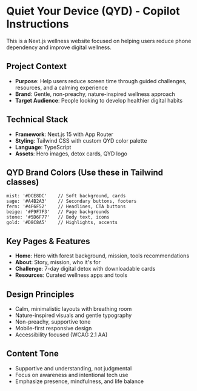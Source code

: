 <!-- Use this file to provide workspace-specific custom instructions to Copilot. For more details, visit https://code.visualstudio.com/docs/copilot/copilot-customization#_use-a-githubcopilotinstructionsmd-file -->

# Quiet Your Device (QYD) - Copilot Instructions

This is a Next.js wellness website focused on helping users reduce phone dependency and improve digital wellness.

## Project Context
- **Purpose**: Help users reduce screen time through guided challenges, resources, and a calming experience
- **Brand**: Gentle, non-preachy, nature-inspired wellness approach
- **Target Audience**: People looking to develop healthier digital habits

## Technical Stack
- **Framework**: Next.js 15 with App Router
- **Styling**: Tailwind CSS with custom QYD color palette
- **Language**: TypeScript
- **Assets**: Hero images, detox cards, QYD logo

## QYD Brand Colors (Use these in Tailwind classes)
```
mist: '#DCE8DC'    // Soft background, cards
sage: '#A4B2A3'    // Secondary buttons, footers  
fern: '#4F6F52'    // Headlines, CTA buttons
beige: '#F9F7F3'   // Page backgrounds
stone: '#5D6F77'   // Body text, icons
gold: '#D8C8A5'    // Highlights, accents
```

## Key Pages & Features
- **Home**: Hero with forest background, mission, tools recommendations
- **About**: Story, mission, who it's for
- **Challenge**: 7-day digital detox with downloadable cards
- **Resources**: Curated wellness apps and tools

## Design Principles
- Calm, minimalistic layouts with breathing room
- Nature-inspired visuals and gentle typography
- Non-preachy, supportive tone
- Mobile-first responsive design
- Accessibility focused (WCAG 2.1 AA)

## Content Tone
- Supportive and understanding, not judgmental
- Focus on awareness and intentional tech use
- Emphasize presence, mindfulness, and life balance
